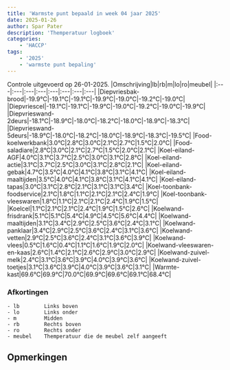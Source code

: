 ```yaml
---
title: 'Warmste punt bepaald in week 04 jaar 2025'
date: 2025-01-26
author: Spar Pater
description: 'Themperatuur logboek'
categories:
    - 'HACCP'
tags:
    - '2025'
    - 'warmste punt bepaling'
---
```

Controle uitgevoerd op 26-01-2025.
|Omschrijving|lb|rb|m|lo|ro|meubel|
|:---|:---|:---|:---|:---|:---|:---|:---|
|Diepvriesbak-brood|-19.9°C|-19.1°C|-19.1°C|-19.9°C|-19.0°C|-19.2°C|-19.0°C|
|Diepvriescel|-19.1°C|-19.1°C|-19.9°C|-19.0°C|-19.2°C|-19.0°C|-19.9°C|
|Diepvrieswand-2deurs|-18.1°C|-18.9°C|-18.0°C|-18.2°C|-18.0°C|-18.9°C|-18.3°C|
|Diepvrieswand-5deurs|-18.9°C|-18.0°C|-18.2°C|-18.0°C|-18.9°C|-18.3°C|-19.5°C|
|Food-koelwerkbank|3.0°C|2.8°C|3.0°C|2.1°C|2.7°C|1.5°C|2.0°C|
|Food-saladiare|2.8°C|3.0°C|2.1°C|2.7°C|1.5°C|2.0°C|2.1°C|
|Koel-eiland-AGF|4.0°C|3.1°C|3.7°C|2.5°C|3.0°C|3.1°C|2.8°C|
|Koel-eiland-actie|3.1°C|3.7°C|2.5°C|3.0°C|3.1°C|2.8°C|2.1°C|
|Koel-eiland-gebak|4.7°C|3.5°C|4.0°C|4.1°C|3.8°C|3.1°C|4.1°C|
|Koel-eiland-maaltijden|3.5°C|4.0°C|4.1°C|3.8°C|3.1°C|4.1°C|4.1°C|
|Koel-eiland-tapas|3.0°C|3.1°C|2.8°C|2.1°C|3.1°C|3.1°C|3.4°C|
|Koel-toonbank-foodservice|2.1°C|1.8°C|1.1°C|2.1°C|2.1°C|2.4°C|1.9°C|
|Koel-toonbank-vleeswaren|1.8°C|1.1°C|2.1°C|2.1°C|2.4°C|1.9°C|1.5°C|
|Koelcel|1.1°C|2.1°C|2.1°C|2.4°C|1.9°C|1.5°C|2.6°C|
|Koelwand-frisdrank|5.1°C|5.1°C|5.4°C|4.9°C|4.5°C|5.6°C|4.4°C|
|Koelwand-maaltijden|3.1°C|3.4°C|2.9°C|2.5°C|3.6°C|2.4°C|3.1°C|
|Koelwand-panklaar|3.4°C|2.9°C|2.5°C|3.6°C|2.4°C|3.1°C|3.6°C|
|Koelwand-vetten|2.9°C|2.5°C|3.6°C|2.4°C|3.1°C|3.6°C|3.9°C|
|Koelwand-vlees|0.5°C|1.6°C|0.4°C|1.1°C|1.6°C|1.9°C|2.0°C|
|Koelwand-vleeswaren-en-kaas|2.6°C|1.4°C|2.1°C|2.6°C|2.9°C|3.0°C|2.9°C|
|Koelwand-zuivel-melk|2.4°C|3.1°C|3.6°C|3.9°C|4.0°C|3.9°C|3.6°C|
|Koelwand-zuivel-toetjes|3.1°C|3.6°C|3.9°C|4.0°C|3.9°C|3.6°C|3.1°C|
|Warmte-kast|69.6°C|69.9°C|70.0°C|69.9°C|69.6°C|69.1°C|68.4°C|

### Afkortingen
    - lb        Links boven
    - lo        Links onder
    - m         Midden
    - rb        Rechts boven
    - ro        Rechts onder
    - meubel    Themperatuur die de meubel zelf aangeeft

## Opmerkingen


